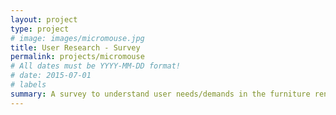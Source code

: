 ```yaml
---
layout: project
type: project
# image: images/micromouse.jpg
title: User Research - Survey
permalink: projects/micromouse
# All dates must be YYYY-MM-DD format!
# date: 2015-07-01
# labels
summary: A survey to understand user needs/demands in the furniture rental space.
---
```

